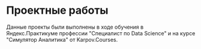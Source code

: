 # Проектные работы
Данные проекты были выполнены в ходе обучения в Яндекс.Практикуме профессии "Специалист по Data Science" и на курсе "Симулятор Аналитика" от Karpov.Courses.
